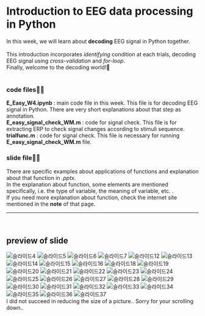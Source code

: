 # Introduction to EEG data processing in Python

In this week, we will learn about **decoding** EEG signal in Python together.<br>
<br>
This introduction incorporates _identifying_ condition at each trials, decoding EEG signal using _cross-validation_ and _for-loop_.<br>
Finally, welcome to the decoding world!🎉<br>
<br>
### code files🧑‍💻
**E_Easy_W4.ipynb** : main code file in this week. This file is for decoding EEG signal in Python. There are very short explanations about that step as annotation.<br>
**E_easy_signal_check_WM.m** : code for signal check. This file is for extracting ERP to check signal changes according to stimuli sequence.<br>
**trialfunc.m** : code for signal check. This file is necessary for running **E_easy_signal_check_WM.m** file.
<br>
### slide file🧑‍🏫
There are specific examples about applications of functions and explanation about that function in _.pptx_.<br>
In the explanation about function, some elements are mentioned specifically, i.e. the type of variable, the meaning of variable, etc. .<br>
If you need more explanation about function, check the internet site mentioned in the **note** of that page.<br>

- - -

<br>

## preview of slide

![슬라이드4](https://user-images.githubusercontent.com/120706982/219850397-b0b28414-8040-4e56-8142-3993c9988489.JPG)
![슬라이드5](https://user-images.githubusercontent.com/120706982/219850402-ca9939c0-09b7-4c35-8284-a27e6bcaee2a.JPG)
![슬라이드6](https://user-images.githubusercontent.com/120706982/219850406-39e03514-aa76-4d25-987c-bb409000728d.JPG)
![슬라이드7](https://user-images.githubusercontent.com/120706982/219850409-09ca01d1-27f2-4148-af50-b0caa95cf746.JPG)
![슬라이드12](https://user-images.githubusercontent.com/120706982/219850420-8f50b1b4-7e00-427b-8766-3120a33298bd.JPG)
![슬라이드13](https://user-images.githubusercontent.com/120706982/219850422-7498cd0a-eba4-4ad6-adbe-a12c1786df4e.JPG)
![슬라이드14](https://user-images.githubusercontent.com/120706982/219850435-f9bb1573-66ab-4947-9086-c25c805caf09.JPG)
![슬라이드15](https://user-images.githubusercontent.com/120706982/219850443-7cd21aad-009d-4353-a8eb-2297198811b7.JPG)
![슬라이드16](https://user-images.githubusercontent.com/120706982/219850445-9acb62e9-5dee-4ba0-837f-0d28b5195dcf.JPG)
![슬라이드18](https://user-images.githubusercontent.com/120706982/219850450-fffbbad8-405a-452a-a32d-79721db51d18.JPG)
![슬라이드19](https://user-images.githubusercontent.com/120706982/219850452-31241a88-fd1f-4fd7-8e98-054bf76e6bcd.JPG)
![슬라이드20](https://user-images.githubusercontent.com/120706982/219850453-cbfefa5f-c2e5-476f-b4a3-554efdd2ac8b.JPG)
![슬라이드21](https://user-images.githubusercontent.com/120706982/219850455-96bde7de-43ea-4fcf-94cb-0f05b7acbcba.JPG)
![슬라이드22](https://user-images.githubusercontent.com/120706982/219850457-adff988e-7a72-456e-bb05-f7b61e621aca.JPG)
![슬라이드23](https://user-images.githubusercontent.com/120706982/219850462-63d3e4f3-f410-4fcd-95ff-71f47eef4359.JPG)
![슬라이드24](https://user-images.githubusercontent.com/120706982/219850465-11508a8a-372b-479a-8cef-09b514cd370b.JPG)
![슬라이드25](https://user-images.githubusercontent.com/120706982/219850470-ffd07ccd-08bd-41b2-a336-1a6257e263ce.JPG)
![슬라이드26](https://user-images.githubusercontent.com/120706982/219850472-c4068423-a3b3-41e0-b932-868bfd691c33.JPG)
![슬라이드27](https://user-images.githubusercontent.com/120706982/219850474-c3f2145e-9c5e-44d0-8d00-72cf038c8d18.JPG)
![슬라이드28](https://user-images.githubusercontent.com/120706982/219850477-8f797f35-8b9a-4de9-b7f4-59091426fab9.JPG)
![슬라이드29](https://user-images.githubusercontent.com/120706982/219850479-dc2c28b4-7a2a-4ed7-bcb4-39a3e6510cb7.JPG)
![슬라이드30](https://user-images.githubusercontent.com/120706982/219850481-24768c14-e6d7-456e-9f0e-f1454d30747b.JPG)
![슬라이드31](https://user-images.githubusercontent.com/120706982/219850487-972fd19c-d709-4d0a-afea-4456a067939f.JPG)
![슬라이드32](https://user-images.githubusercontent.com/120706982/219850489-b098c8c8-3dfe-43f5-9c62-8be7baed0133.JPG)
![슬라이드33](https://user-images.githubusercontent.com/120706982/219850491-9eeb1b08-8810-46d2-8466-6d24c2dba0df.JPG)
![슬라이드34](https://user-images.githubusercontent.com/120706982/219850496-0bc6eda3-0e28-4d6d-9d24-600edf3deffc.JPG)
![슬라이드35](https://user-images.githubusercontent.com/120706982/219850498-25d088d4-894b-4a56-9be9-52e7c475e37a.JPG)
![슬라이드36](https://user-images.githubusercontent.com/120706982/219850500-9bac0411-a658-4aed-9102-b5744a71890c.JPG)
![슬라이드37](https://user-images.githubusercontent.com/120706982/219850504-866fe4b7-ff6f-449f-aa3c-41388b0b82b9.JPG)
<br>
I did not succeed in reducing the size of a picture.. Sorry for your scrolling down..
